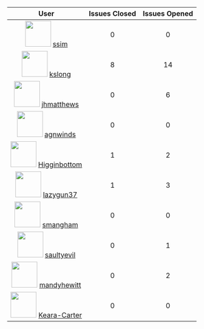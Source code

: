 
|   User   |Issues Closed|Issues Opened|
|:--------:|:-----------:|:-----------:|
|<img src="https://avatars1.githubusercontent.com/u/790317?v=4" width="60" height="60" /> [ssim](https://github.com/ssim)| 0 | 0 |
|<img src="https://avatars0.githubusercontent.com/u/2530901?v=4" width="60" height="60" /> [kslong](https://github.com/kslong)| 8 | 14 |
|<img src="https://avatars1.githubusercontent.com/u/3007249?v=4" width="60" height="60" /> [jhmatthews](https://github.com/jhmatthews)| 0 | 6 |
|<img src="https://avatars3.githubusercontent.com/u/3064657?v=4" width="60" height="60" /> [agnwinds](https://github.com/agnwinds)| 0 | 0 |
|<img src="https://avatars0.githubusercontent.com/u/3329213?v=4" width="60" height="60" /> [Higginbottom](https://github.com/Higginbottom)| 1 | 2 |
|<img src="https://avatars1.githubusercontent.com/u/4816000?v=4" width="60" height="60" /> [lazygun37](https://github.com/lazygun37)| 1 | 3 |
|<img src="https://avatars3.githubusercontent.com/u/8093436?v=4" width="60" height="60" /> [smangham](https://github.com/smangham)| 0 | 0 |
|<img src="https://avatars2.githubusercontent.com/u/19627279?v=4" width="60" height="60" /> [saultyevil](https://github.com/saultyevil)| 0 | 1 |
|<img src="https://avatars2.githubusercontent.com/u/32335653?v=4" width="60" height="60" /> [mandyhewitt](https://github.com/mandyhewitt)| 0 | 2 |
|<img src="https://avatars2.githubusercontent.com/u/40031694?v=4" width="60" height="60" /> [Keara-Carter](https://github.com/Keara-Carter)| 0 | 0 |
